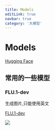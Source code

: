 ```yaml
---
title: Models
editLink: true
navbar: true
category: '大模型'
---
```


# Models

[Hugging Face](https://huggingface.co/)

## 常用的一些模型

### FLU.1-dev

生成图片,只能使用英文

[FLU.1-dev](https://huggingface.co/spaces/black-forest-labs/FLUX.1-dev)

![](https://img.springlearn.cn/blog/0680848d6909ffe3f9b5fe05bd815218.png)
